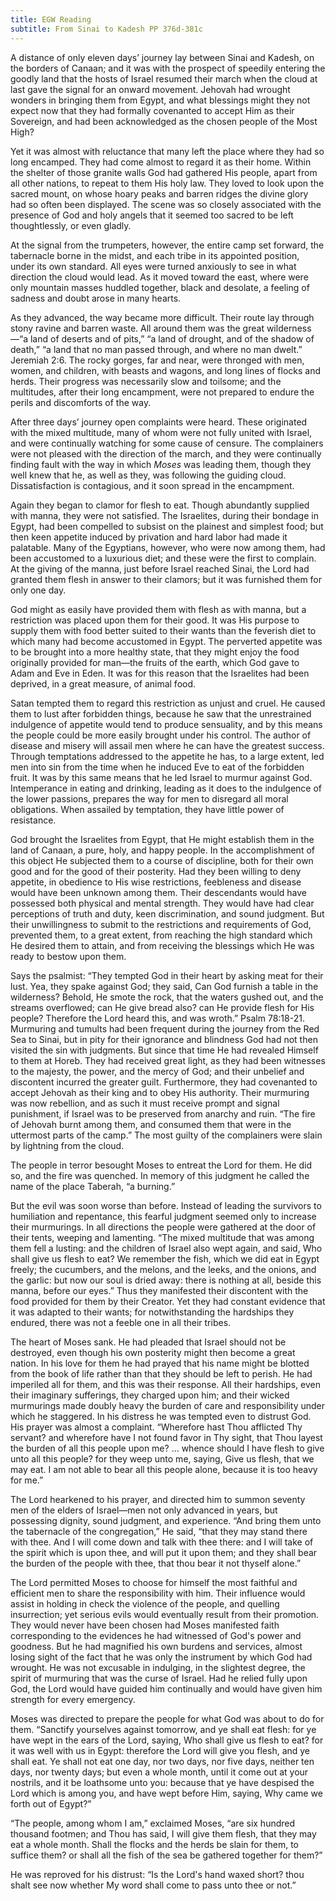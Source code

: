 ```yaml
---
title: EGW Reading
subtitle: From Sinai to Kadesh PP 376d-381c
---
```


A distance of only eleven days’ journey lay between Sinai and Kadesh, on the borders of Canaan; and it was with the prospect of speedily entering the goodly land that the hosts of Israel resumed their march when the cloud at last gave the signal for an onward movement. Jehovah had wrought wonders in bringing them from Egypt, and what blessings might they not expect now that they had formally covenanted to accept Him as their Sovereign, and had been acknowledged as the chosen people of the Most High?

Yet it was almost with reluctance that many left the place where they had so long encamped. They had come almost to regard it as their home. Within the shelter of those granite walls God had gathered His people, apart from all other nations, to repeat to them His holy law. They loved to look upon the sacred mount, on whose hoary peaks and barren ridges the divine glory had so often been displayed. The scene was so closely associated with the presence of God and holy angels that it seemed too sacred to be left thoughtlessly, or even gladly.

At the signal from the trumpeters, however, the entire camp set forward, the tabernacle borne in the midst, and each tribe in its appointed position, under its own standard. All eyes were turned anxiously to see in what direction the cloud would lead. As it moved toward the east, where were only mountain masses huddled together, black and desolate, a feeling of sadness and doubt arose in many hearts.

As they advanced, the way became more difficult. Their route lay through stony ravine and barren waste. All around them was the great wilderness—“a land of deserts and of pits,” “a land of drought, and of the shadow of death,” “a land that no man passed through, and where no man dwelt.” Jeremiah 2:6. The rocky gorges, far and near, were thronged with men, women, and children, with beasts and wagons, and long lines of flocks and herds. Their progress was necessarily slow and toilsome; and the multitudes, after their long encampment, were not prepared to endure the perils and discomforts of the way.

After three days’ journey open complaints were heard. These originated with the mixed multitude, many of whom were not fully united with Israel, and were continually watching for some cause of censure. The complainers were not pleased with the direction of the march, and they were continually finding fault with the way in which _Moses_ was leading them, though they well knew that he, as well as they, was following the guiding cloud. Dissatisfaction is contagious, and it soon spread in the encampment.

Again they began to clamor for flesh to eat. Though abundantly supplied with manna, they were not satisfied. The Israelites, during their bondage in Egypt, had been compelled to subsist on the plainest and simplest food; but then keen appetite induced by privation and hard labor had made it palatable. Many of the Egyptians, however, who were now among them, had been accustomed to a luxurious diet; and these were the first to complain. At the giving of the manna, just before Israel reached Sinai, the Lord had granted them flesh in answer to their clamors; but it was furnished them for only one day.

God might as easily have provided them with flesh as with manna, but a restriction was placed upon them for their good. It was His purpose to supply them with food better suited to their wants than the feverish diet to which many had become accustomed in Egypt. The perverted appetite was to be brought into a more healthy state, that they might enjoy the food originally provided for man—the fruits of the earth, which God gave to Adam and Eve in Eden. It was for this reason that the Israelites had been deprived, in a great measure, of animal food.

Satan tempted them to regard this restriction as unjust and cruel. He caused them to lust after forbidden things, because he saw that the unrestrained indulgence of appetite would tend to produce sensuality, and by this means the people could be more easily brought under his control. The author of disease and misery will assail men where he can have the greatest success. Through temptations addressed to the appetite he has, to a large extent, led men into sin from the time when he induced Eve to eat of the forbidden fruit. It was by this same means that he led Israel to murmur against God. Intemperance in eating and drinking, leading as it does to the indulgence of the lower passions, prepares the way for men to disregard all moral obligations. When assailed by temptation, they have little power of resistance.

God brought the Israelites from Egypt, that He might establish them in the land of Canaan, a pure, holy, and happy people. In the accomplishment of this object He subjected them to a course of discipline, both for their own good and for the good of their posterity. Had they been willing to deny appetite, in obedience to His wise restrictions, feebleness and disease would have been unknown among them. Their descendants would have possessed both physical and mental strength. They would have had clear perceptions of truth and duty, keen discrimination, and sound judgment. But their unwillingness to submit to the restrictions and requirements of God, prevented them, to a great extent, from reaching the high standard which He desired them to attain, and from receiving the blessings which He was ready to bestow upon them.

Says the psalmist: “They tempted God in their heart by asking meat for their lust. Yea, they spake against God; they said, Can God furnish a table in the wilderness? Behold, He smote the rock, that the waters gushed out, and the streams overflowed; can He give bread also? can He provide flesh for His people? Therefore the Lord heard this, and was wroth.” Psalm 78:18-21. Murmuring and tumults had been frequent during the journey from the Red Sea to Sinai, but in pity for their ignorance and blindness God had not then visited the sin with judgments. But since that time He had revealed Himself to them at Horeb. They had received great light, as they had been witnesses to the majesty, the power, and the mercy of God; and their unbelief and discontent incurred the greater guilt. Furthermore, they had covenanted to accept Jehovah as their king and to obey His authority. Their murmuring was now rebellion, and as such it must receive prompt and signal punishment, if Israel was to be preserved from anarchy and ruin. “The fire of Jehovah burnt among them, and consumed them that were in the uttermost parts of the camp.” The most guilty of the complainers were slain by lightning from the cloud.

The people in terror besought Moses to entreat the Lord for them. He did so, and the fire was quenched. In memory of this judgment he called the name of the place Taberah, “a burning.”

But the evil was soon worse than before. Instead of leading the survivors to humiliation and repentance, this fearful judgment seemed only to increase their murmurings. In all directions the people were gathered at the door of their tents, weeping and lamenting. “The mixed multitude that was among them fell a lusting: and the children of Israel also wept again, and said, Who shall give us flesh to eat? We remember the fish, which we did eat in Egypt freely; the cucumbers, and the melons, and the leeks, and the onions, and the garlic: but now our soul is dried away: there is nothing at all, beside this manna, before our eyes.” Thus they manifested their discontent with the food provided for them by their Creator. Yet they had constant evidence that it was adapted to their wants; for notwithstanding the hardships they endured, there was not a feeble one in all their tribes.

The heart of Moses sank. He had pleaded that Israel should not be destroyed, even though his own posterity might then become a great nation. In his love for them he had prayed that his name might be blotted from the book of life rather than that they should be left to perish. He had imperiled all for them, and this was their response. All their hardships, even their imaginary sufferings, they charged upon him; and their wicked murmurings made doubly heavy the burden of care and responsibility under which he staggered. In his distress he was tempted even to distrust God. His prayer was almost a complaint. “Wherefore hast Thou afflicted Thy servant? and wherefore have I not found favor in Thy sight, that Thou layest the burden of all this people upon me? ... whence should I have flesh to give unto all this people? for they weep unto me, saying, Give us flesh, that we may eat. I am not able to bear all this people alone, because it is too heavy for me.”

The Lord hearkened to his prayer, and directed him to summon seventy men of the elders of Israel—men not only advanced in years, but possessing dignity, sound judgment, and experience. “And bring them unto the tabernacle of the congregation,” He said, “that they may stand there with thee. And I will come down and talk with thee there: and I will take of the spirit which is upon thee, and will put it upon them; and they shall bear the burden of the people with thee, that thou bear it not thyself alone.”

The Lord permitted Moses to choose for himself the most faithful and efficient men to share the responsibility with him. Their influence would assist in holding in check the violence of the people, and quelling insurrection; yet serious evils would eventually result from their promotion. They would never have been chosen had Moses manifested faith corresponding to the evidences he had witnessed of God's power and goodness. But he had magnified his own burdens and services, almost losing sight of the fact that he was only the instrument by which God had wrought. He was not excusable in indulging, in the slightest degree, the spirit of murmuring that was the curse of Israel. Had he relied fully upon God, the Lord would have guided him continually and would have given him strength for every emergency.

Moses was directed to prepare the people for what God was about to do for them. “Sanctify yourselves against tomorrow, and ye shall eat flesh: for ye have wept in the ears of the Lord, saying, Who shall give us flesh to eat? for it was well with us in Egypt: therefore the Lord will give you flesh, and ye shall eat. Ye shall not eat one day, nor two days, nor five days, neither ten days, nor twenty days; but even a whole month, until it come out at your nostrils, and it be loathsome unto you: because that ye have despised the Lord which is among you, and have wept before Him, saying, Why came we forth out of Egypt?”

“The people, among whom I am,” exclaimed Moses, “are six hundred thousand footmen; and Thou has said, I will give them flesh, that they may eat a whole month. Shall the flocks and the herds be slain for them, to suffice them? or shall all the fish of the sea be gathered together for them?”

He was reproved for his distrust: “Is the Lord's hand waxed short? thou shalt see now whether My word shall come to pass unto thee or not.”